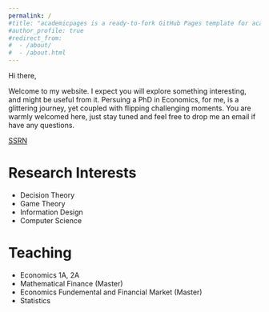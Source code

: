 ```yaml
---
permalink: /
#title: "academicpages is a ready-to-fork GitHub Pages template for academic personal websites"
#author_profile: true
#redirect_from: 
#  - /about/
#  - /about.html
---
```


Hi there,

Welcome to my website. I expect you will explore something interesting, and might be useful from it. Persuing a PhD in Economics, for me, is a glittering journey, yet coupled with flipping challenging moments. You are warmly welcomed here, just stay tuned and feel free to drop me an email if have any questions.

<a href="https://papers.ssrn.com/sol3/papers.cfm?abstract_id=3737456">SSRN</a>

Research Interests
======

* Decision Theory
* Game Theory
* Information Design
* Computer Science

Teaching
======

* Economics 1A, 2A
* Mathematical Finance (Master)
* Economics Fundemental and Financial Market (Master)
* Statistics
   

